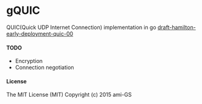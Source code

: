 # gQUIC
QUIC(Quick UDP Internet Connection) implementation in go
[draft-hamilton-early-deployment-quic-00](https://tools.ietf.org/html/draft-hamilton-early-deployment-quic-00)


#### TODO
* Encryption
* Connection negotiation

#### License
The MIT License (MIT) Copyright (c) 2015 ami-GS
